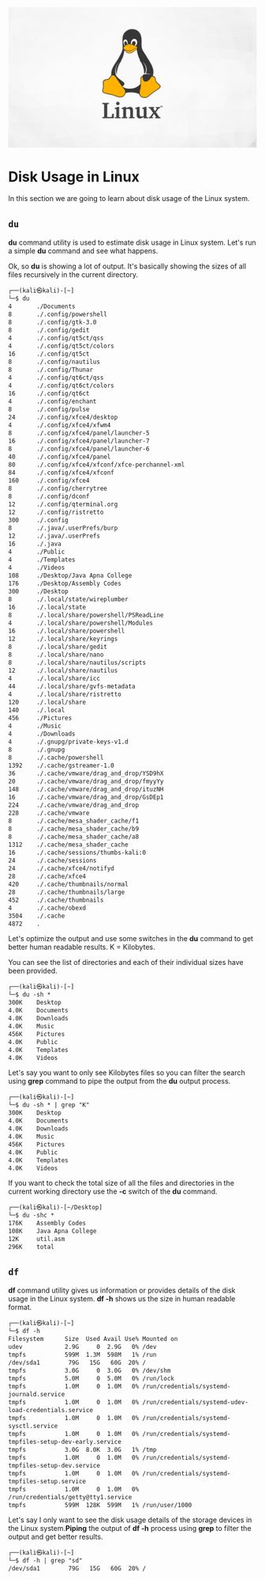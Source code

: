 ![alt text](Linux.jpg)

# Disk Usage in Linux

In this section we are going to learn about disk usage of the Linux system.

## ```du```

**du** command utility is used to estimate disk usage in Linux system. Let's run a simple **du** command and see what happens.

Ok, so **du** is showing a lot of output. It's basically showing the sizes of all files recursively in the current directory.
```
┌──(kali㉿kali)-[~]
└─$ du
4       ./Documents
8       ./.config/powershell
8       ./.config/gtk-3.0
8       ./.config/gedit
4       ./.config/qt5ct/qss
4       ./.config/qt5ct/colors
16      ./.config/qt5ct
8       ./.config/nautilus
8       ./.config/Thunar
4       ./.config/qt6ct/qss
4       ./.config/qt6ct/colors
16      ./.config/qt6ct
4       ./.config/enchant
8       ./.config/pulse
24      ./.config/xfce4/desktop
4       ./.config/xfce4/xfwm4
8       ./.config/xfce4/panel/launcher-5
16      ./.config/xfce4/panel/launcher-7
8       ./.config/xfce4/panel/launcher-6
40      ./.config/xfce4/panel
80      ./.config/xfce4/xfconf/xfce-perchannel-xml
84      ./.config/xfce4/xfconf
160     ./.config/xfce4
8       ./.config/cherrytree
8       ./.config/dconf
12      ./.config/qterminal.org
12      ./.config/ristretto
300     ./.config
8       ./.java/.userPrefs/burp
12      ./.java/.userPrefs
16      ./.java
4       ./Public
4       ./Templates
4       ./Videos
108     ./Desktop/Java Apna College
176     ./Desktop/Assembly Codes
300     ./Desktop
8       ./.local/state/wireplumber
16      ./.local/state
8       ./.local/share/powershell/PSReadLine
4       ./.local/share/powershell/Modules
16      ./.local/share/powershell
12      ./.local/share/keyrings
8       ./.local/share/gedit
8       ./.local/share/nano
8       ./.local/share/nautilus/scripts
12      ./.local/share/nautilus
4       ./.local/share/icc
44      ./.local/share/gvfs-metadata
4       ./.local/share/ristretto
120     ./.local/share
140     ./.local
456     ./Pictures
4       ./Music
4       ./Downloads
4       ./.gnupg/private-keys-v1.d
8       ./.gnupg
8       ./.cache/powershell
1392    ./.cache/gstreamer-1.0
36      ./.cache/vmware/drag_and_drop/YSD9hX
20      ./.cache/vmware/drag_and_drop/fmyyYy
148     ./.cache/vmware/drag_and_drop/ituzNH
16      ./.cache/vmware/drag_and_drop/GsDEp1
224     ./.cache/vmware/drag_and_drop
228     ./.cache/vmware
8       ./.cache/mesa_shader_cache/f1
8       ./.cache/mesa_shader_cache/b9
8       ./.cache/mesa_shader_cache/a8
1312    ./.cache/mesa_shader_cache
16      ./.cache/sessions/thumbs-kali:0
24      ./.cache/sessions
24      ./.cache/xfce4/notifyd
28      ./.cache/xfce4
420     ./.cache/thumbnails/normal
28      ./.cache/thumbnails/large
452     ./.cache/thumbnails
4       ./.cache/obexd
3504    ./.cache
4872    .
```

Let's optimize the output and use some switches in the **du** command to get better human readable results. K = Kilobytes.

You can see the list of directories and each of their individual sizes have been provided.
```
┌──(kali㉿kali)-[~]
└─$ du -sh *
300K    Desktop
4.0K    Documents
4.0K    Downloads
4.0K    Music
456K    Pictures
4.0K    Public
4.0K    Templates
4.0K    Videos
```

Let's say you want to only see Kilobytes files so you can filter the search using **grep** command to pipe the output from the **du** output process.
```
┌──(kali㉿kali)-[~]
└─$ du -sh * | grep "K"
300K    Desktop
4.0K    Documents
4.0K    Downloads
4.0K    Music
456K    Pictures
4.0K    Public
4.0K    Templates
4.0K    Videos
```

If you want to check the total size of all the files and directories in the current working directory use the **-c** switch of the **du** command.
```
┌──(kali㉿kali)-[~/Desktop]
└─$ du -shc *
176K    Assembly Codes
108K    Java Apna College
12K     util.asm
296K    total
```

## ```df```

**df** command utility gives us information or provides details of the disk usage in the Linux system. **df -h** shows us the size in human readable format.
```
┌──(kali㉿kali)-[~]
└─$ df -h
Filesystem      Size  Used Avail Use% Mounted on
udev            2.9G     0  2.9G   0% /dev
tmpfs           599M  1.3M  598M   1% /run
/dev/sda1        79G   15G   60G  20% /
tmpfs           3.0G     0  3.0G   0% /dev/shm
tmpfs           5.0M     0  5.0M   0% /run/lock
tmpfs           1.0M     0  1.0M   0% /run/credentials/systemd-journald.service
tmpfs           1.0M     0  1.0M   0% /run/credentials/systemd-udev-load-credentials.service
tmpfs           1.0M     0  1.0M   0% /run/credentials/systemd-sysctl.service
tmpfs           1.0M     0  1.0M   0% /run/credentials/systemd-tmpfiles-setup-dev-early.service
tmpfs           3.0G  8.0K  3.0G   1% /tmp
tmpfs           1.0M     0  1.0M   0% /run/credentials/systemd-tmpfiles-setup-dev.service
tmpfs           1.0M     0  1.0M   0% /run/credentials/systemd-tmpfiles-setup.service
tmpfs           1.0M     0  1.0M   0% /run/credentials/getty@tty1.service
tmpfs           599M  128K  599M   1% /run/user/1000
```

Let's say I only want to see the disk usage details of the storage devices in the Linux system.**Piping** the output of **df -h** process using **grep** to filter the output and get better results.
```
┌──(kali㉿kali)-[~]
└─$ df -h | grep "sd"
/dev/sda1        79G   15G   60G  20% /
```